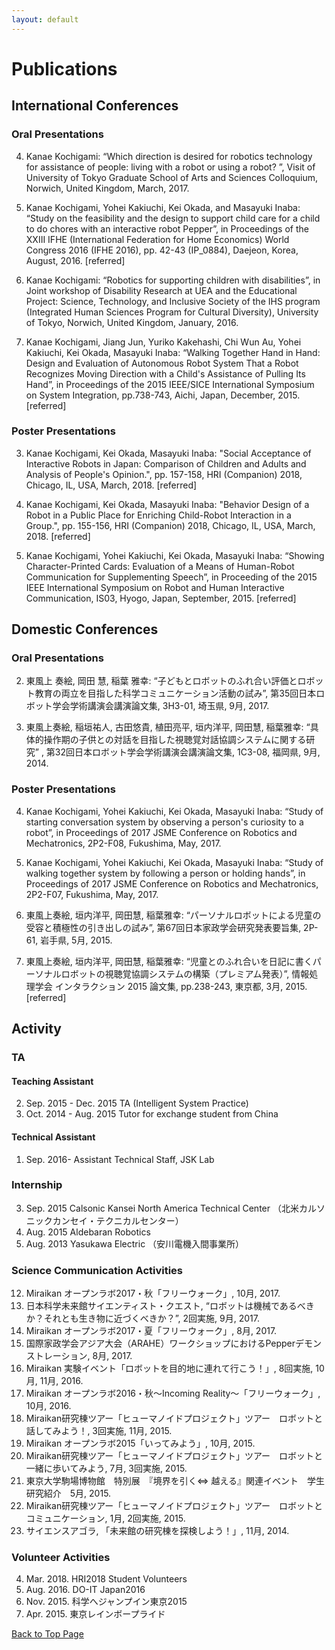 ```yaml
---
layout: default
---
```


# Publications

## International Conferences

### Oral Presentations
4. Kanae Kochigami: “Which direction is desired for robotics technology for assistance of people: living with a robot or using a robot? ”, Visit of University of Tokyo Graduate School of Arts and Sciences Colloquium, Norwich, United Kingdom, March, 2017. 

3. Kanae Kochigami, Yohei Kakiuchi, Kei Okada, and Masayuki Inaba: “Study on the feasibility and the design to support child care for a child to do chores with an interactive robot Pepper”, in Proceedings of the XXIII IFHE (International Federation for Home Economics) World Congress 2016 (IFHE 2016), pp. 42-43 (IP_0884), Daejeon, Korea, August, 2016. [referred]

2. Kanae Kochigami: “Robotics for supporting children with disabilities”, in Joint workshop of Disability Research at UEA and the Educational Project: Science, Technology, and Inclusive Society of the IHS program (Integrated Human Sciences Program for Cultural Diversity), University of Tokyo, Norwich, United Kingdom, January, 2016.

1. Kanae Kochigami, Jiang Jun, Yuriko Kakehashi, Chi Wun Au, Yohei Kakiuchi, Kei Okada, Masayuki Inaba:
“Walking Together Hand in Hand: Design and Evaluation of Autonomous Robot System That a Robot Recognizes Moving Direction with a Child's Assistance of Pulling Its Hand”, in Proceedings of the 2015 IEEE/SICE International Symposium on System Integration, pp.738-743, Aichi, Japan, December, 2015. [referred]

### Poster Presentations

3. Kanae Kochigami, Kei Okada, Masayuki Inaba:
"Social Acceptance of Interactive Robots in Japan: Comparison of Children and Adults and Analysis of People's Opinion.", pp. 157-158, HRI (Companion) 2018, Chicago, IL, USA, March, 2018. [referred]

2. Kanae Kochigami, Kei Okada, Masayuki Inaba:
"Behavior Design of a Robot in a Public Place for Enriching Child-Robot Interaction in a Group.", pp. 155-156, HRI (Companion) 2018, Chicago, IL, USA, March, 2018. [referred]

1. Kanae Kochigami, Yohei Kakiuchi, Kei Okada, Masayuki Inaba:
“Showing Character-Printed Cards: Evaluation of a Means of Human-Robot Communication for Supplementing Speech”, in Proceeding of the 2015 IEEE International Symposium on Robot and Human Interactive Communication, IS03, Hyogo, Japan, September, 2015. [referred] 

## Domestic Conferences

### Oral Presentations

2. 東風上 奏絵, 岡田 慧, 稲葉 雅幸: “子どもとロボットのふれ合い評価とロボット教育の両立を目指した科学コミュニケーション活動の試み”, 第35回日本ロボット学会学術講演会講演論文集, 3H3-01, 埼玉県, 9月, 2017. 

1. 東風上奏絵, 稲垣祐人, 古田悠貴, 植田亮平, 垣内洋平, 岡田慧, 稲葉雅幸: “具体的操作期の子供との対話を目指した視聴覚対話協調システムに関する研究” , 第32回日本ロボット学会学術講演会講演論文集, 1C3-08, 福岡県, 9月, 2014. 

### Poster Presentations

4. Kanae Kochigami, Yohei Kakiuchi, Kei Okada, Masayuki Inaba: “Study of starting conversation system by observing a person's curiosity to a robot”, in Proceedings of 2017 JSME Conference on Robotics and Mechatronics, 2P2-F08, Fukushima, May, 2017. 

3. Kanae Kochigami, Yohei Kakiuchi, Kei Okada, Masayuki Inaba: “Study of walking together system by following a person or holding hands”, in Proceedings of 2017 JSME Conference on Robotics and Mechatronics, 2P2-F07, Fukushima, May, 2017.


2. 東風上奏絵, 垣内洋平, 岡田慧, 稲葉雅幸: “パーソナルロボットによる児童の受容と積極性の引き出しの試み”, 第67回日本家政学会研究発表要旨集, 2P-61, 岩手県, 5月, 2015. 

1. 東風上奏絵, 垣内洋平, 岡田慧, 稲葉雅幸: “児童とのふれ合いを日記に書くパーソナルロボットの視聴覚協調システムの構築（プレミアム発表）”, 情報処理学会 インタラクション 2015 論文集, pp.238-243, 東京都, 3月, 2015. [referred]

## Activity

### TA

#### Teaching Assistant

2. Sep. 2015 - Dec. 2015  TA (Intelligent System Practice)
1. Oct. 2014 - Aug. 2015  Tutor for exchange student from China

#### Technical Assistant

1. Sep. 2016-   Assistant Technical Staff, JSK Lab

### Internship

3. Sep. 2015  Calsonic Kansei North America Technical Center 
（北米カルソニックカンセイ・テクニカルセンター）	  
2. Aug. 2015  Aldebaran Robotics
1. Aug. 2013  Yasukawa Electric （安川電機入間事業所）

### Science Communication Activities

12. Miraikan オープンラボ2017・秋「フリーウォーク」, 10月, 2017.
11. 日本科学未来館サイエンティスト・クエスト, “ロボットは機械であるべきか？それとも生き物に近づくべきか？”, 2回実施, 9月, 2017.
10. Miraikan オープンラボ2017・夏「フリーウォーク」, 8月, 2017.
9. 国際家政学会アジア大会（ARAHE）ワークショップにおけるPepperデモンストレーション, 8月, 2017.
8. Miraikan 実験イベント「ロボットを目的地に連れて行こう！」, 8回実施, 10月, 11月, 2016.
7. Miraikan オープンラボ2016・秋～Incoming Reality～「フリーウォーク」, 10月, 2016.
6. Miraikan研究棟ツアー「ヒューマノイドプロジェクト」ツアー　ロボットと話してみよう！, 3回実施, 11月, 2015.
5. Miraikan オープンラボ2015「いってみよう」, 10月, 2015.
4. Miraikan研究棟ツアー「ヒューマノイドプロジェクト」ツアー　ロボットと一緒に歩いてみよう, 7月, 3回実施, 2015.
3. 東京大学駒場博物館　特別展　『境界を引く⇔ 越える』関連イベント　学生研究紹介　5月, 2015.
2. Miraikan研究棟ツアー「ヒューマノイドプロジェクト」ツアー　ロボットとコミュニケーション, 1月, 2回実施, 2015.
1. サイエンスアゴラ, 「未来館の研究棟を探検しよう！」, 11月, 2014.

### Volunteer Activities

4. Mar. 2018. HRI2018 Student Volunteers
3. Aug. 2016.  DO-IT Japan2016
2. Nov. 2015.  科学へジャンプイン東京2015
1. Apr. 2015.  東京レインボープライド

<a href="{{ site.baseurl }}/index.html">Back to Top Page</a>